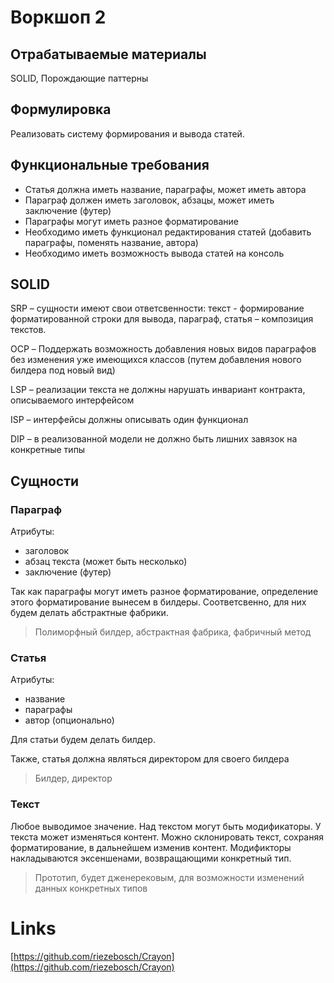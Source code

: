 # Воркшоп 2

## Отрабатываемые материалы

SOLID, Порождающие паттерны

## Формулировка

Реализовать систему формирования и вывода статей.

## Функциональные требования

- Статья должна иметь название, параграфы, может иметь автора
- Параграф должен иметь заголовок, абзацы, может иметь заключение (футер)
- Параграфы могут иметь разное форматирование
- Необходимо иметь функционал редактирования статей (добавить параграфы, поменять название, автора)
- Необходимо иметь возможность вывода статей на консоль

## SOLID

SRP – сущности имеют свои ответсвенности: текст - формирование форматированной строки для вывода, параграф, статья –
композиция текстов.

OCP – Поддержать возможность добавления новых видов параграфов без изменения уже имеющихся классов (путем добавления
нового билдера под новый вид)

LSP – реализации текста не должны нарушать инвариант контракта, описываемого интерфейсом

ISP – интерфейсы должны описывать один функционал

DIP – в реализованной модели не должно быть лишних завязок на конкретные типы

## Сущности

### Параграф

Атрибуты:

- заголовок
- абзац текста (может быть несколько)
- заключение (футер)

Так как параграфы могут иметь разное форматирование, определение этого форматирование вынесем в билдеры. Соответсвенно,
для них будем делать абстрактные фабрики.

> Полиморфный билдер, абстрактная фабрика, фабричный метод

### Статья

Атрибуты:

- название
- параграфы
- автор (опционально)

Для статьи будем делать билдер.

Также, статья должна являться директором для своего билдера

> Билдер, директор

### Текст

Любое выводимое значение. Над текстом могут быть модификаторы. У текста может изменяться контент. Можно склонировать
текст, сохраняя форматирование, в дальнейшем изменив контент. Модификторы накладываются эксеншенами, возвращающими
конкретный тип.

> Прототип, будет дженерековым, для возможности изменений данных конкретных типов

# Links

[https://github.com/riezebosch/Crayon](https://github.com/riezebosch/Crayon)